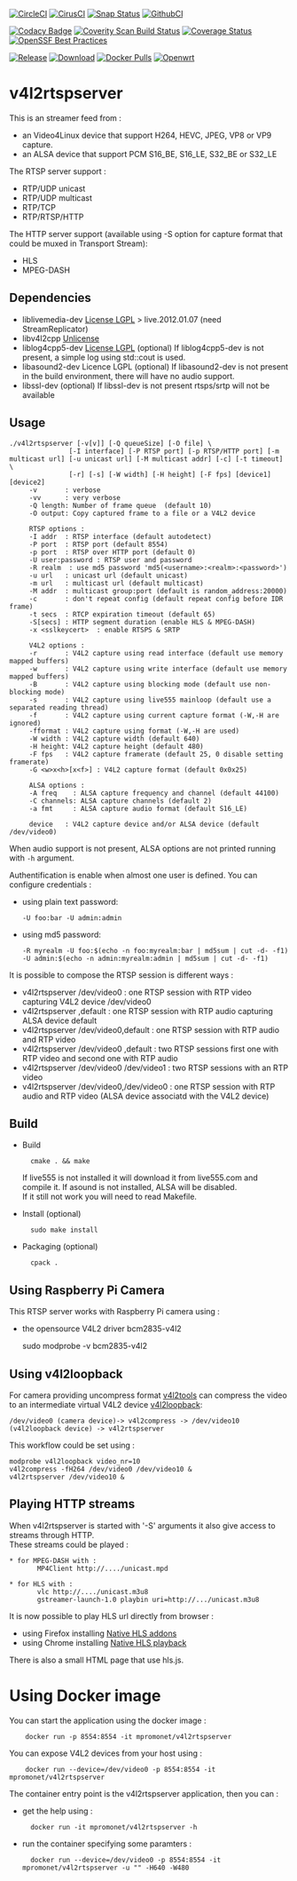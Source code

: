 [![CircleCI](https://circleci.com/gh/mpromonet/v4l2rtspserver.svg?style=shield)](https://circleci.com/gh/mpromonet/v4l2rtspserver)
[![CirusCI](https://api.cirrus-ci.com/github/mpromonet/v4l2rtspserver.svg?branch=master)](https://cirrus-ci.com/github/mpromonet/v4l2rtspserver)
[![Snap Status](https://snapcraft.io//v4l2-rtspserver/badge.svg)](https://snapcraft.io/v4l2-rtspserver)
[![GithubCI](https://github.com/mpromonet/v4l2rtspserver/workflows/C/C++%20CI/badge.svg)](https://github.com/mpromonet/v4l2rtspserver/actions)

[![Codacy Badge](https://app.codacy.com/project/badge/Grade/4602f447d1c1408d865ebb4ef68f12f1)](https://app.codacy.com/gh/mpromonet/v4l2rtspserver/dashboard?utm_source=gh&utm_medium=referral&utm_content=&utm_campaign=Badge_grade)
[![Coverity Scan Build Status](https://scan.coverity.com/projects/4644/badge.svg)](https://scan.coverity.com/projects/4644)
[![Coverage Status](https://coveralls.io/repos/github/mpromonet/v4l2rtspserver/badge.svg?branch=master)](https://coveralls.io/github/mpromonet/v4l2rtspserver?branch=master)
[![OpenSSF Best Practices](https://www.bestpractices.dev/projects/8853/badge)](https://www.bestpractices.dev/projects/8853)

[![Release](https://img.shields.io/github/release/mpromonet/v4l2rtspserver.svg)](https://github.com/mpromonet/v4l2rtspserver/releases/latest)
[![Download](https://img.shields.io/github/downloads/mpromonet/v4l2rtspserver/total.svg)](https://github.com/mpromonet/v4l2rtspserver/releases/latest)
[![Docker Pulls](https://img.shields.io/docker/pulls/mpromonet/v4l2rtspserver.svg)](https://hub.docker.com/r/mpromonet/v4l2rtspserver/)
[![Openwrt](https://img.shields.io/badge/OpenWRT-00B5E2?logo=OpenWrt)](https://openwrt.org/packages/pkgdata/v4l2rtspserver)

v4l2rtspserver
====================

This is an streamer feed from :
 - an Video4Linux device that support H264, HEVC, JPEG, VP8 or VP9 capture.
 - an ALSA device that support PCM S16_BE, S16_LE, S32_BE or S32_LE
 
The RTSP server support :
- RTP/UDP unicast
- RTP/UDP multicast
- RTP/TCP
- RTP/RTSP/HTTP

The HTTP server support (available using -S option for capture format that could be muxed in Transport Stream):
- HLS
- MPEG-DASH

Dependencies
------------
 - liblivemedia-dev [License LGPL](http://www.live555.com/liveMedia/) > live.2012.01.07 (need StreamReplicator)
 - libv4l2cpp [Unlicense](https://github.com/mpromonet/libv4l2cpp/blob/master/LICENSE)
 - liblog4cpp5-dev  [License LGPL](http://log4cpp.sourceforge.net/#license) (optional)
If liblog4cpp5-dev is not present, a simple log using std::cout is used.
 - libasound2-dev Licence LGPL (optional)
If libasound2-dev is not present in the build environment, there will have no audio support.
 - libssl-dev (optional)
If libssl-dev is not present rtsps/srtp will not be available

Usage
-----
	./v4l2rtspserver [-v[v]] [-Q queueSize] [-O file] \
			       [-I interface] [-P RTSP port] [-p RTSP/HTTP port] [-m multicast url] [-u unicast url] [-M multicast addr] [-c] [-t timeout] \
			       [-r] [-s] [-W width] [-H height] [-F fps] [device1] [device2]
		 -v       : verbose
		 -vv      : very verbose
		 -Q length: Number of frame queue  (default 10)
		 -O output: Copy captured frame to a file or a V4L2 device
		 
		 RTSP options :
		 -I addr  : RTSP interface (default autodetect)
		 -P port  : RTSP port (default 8554)
		 -p port  : RTSP over HTTP port (default 0)
		 -U user:password : RTSP user and password
		 -R realm  : use md5 password 'md5(<username>:<realm>:<password>')
		 -u url   : unicast url (default unicast)
		 -m url   : multicast url (default multicast)
		 -M addr  : multicast group:port (default is random_address:20000)
		 -c       : don't repeat config (default repeat config before IDR frame)
		 -t secs  : RTCP expiration timeout (default 65)
		 -S[secs] : HTTP segment duration (enable HLS & MPEG-DASH)
		 -x <sslkeycert>  : enable RTSPS & SRTP
 
		 V4L2 options :
		 -r       : V4L2 capture using read interface (default use memory mapped buffers)
		 -w       : V4L2 capture using write interface (default use memory mapped buffers)
		 -B       : V4L2 capture using blocking mode (default use non-blocking mode)
		 -s       : V4L2 capture using live555 mainloop (default use a separated reading thread)
		 -f       : V4L2 capture using current capture format (-W,-H are ignored)
		 -fformat : V4L2 capture using format (-W,-H are used)
		 -W width : V4L2 capture width (default 640)
		 -H height: V4L2 capture height (default 480)
		 -F fps   : V4L2 capture framerate (default 25, 0 disable setting framerate)
		 -G <w>x<h>[x<f>] : V4L2 capture format (default 0x0x25)
		 
		 ALSA options :
		 -A freq    : ALSA capture frequency and channel (default 44100)
		 -C channels: ALSA capture channels (default 2)
		 -a fmt     : ALSA capture audio format (default S16_LE)
		 
		 device   : V4L2 capture device and/or ALSA device (default /dev/video0)

When audio support is not present, ALSA options are not printed running with `-h` argument.

Authentification is enable when almost one user is defined. You can configure credentials :
 * using plain text password: 
 
       -U foo:bar -U admin:admin
 * using md5 password: 
 
       -R myrealm -U foo:$(echo -n foo:myrealm:bar | md5sum | cut -d- -f1) -U admin:$(echo -n admin:myrealm:admin | md5sum | cut -d- -f1)

It is possible to compose the RTSP session is different ways :
 * v4l2rtspserver /dev/video0              : one RTSP session with RTP video capturing V4L2 device /dev/video0
 * v4l2rtspserver ,default                 : one RTSP session with RTP audio capturing ALSA device default
 * v4l2rtspserver /dev/video0,default      : one RTSP session with RTP audio and RTP video
 * v4l2rtspserver /dev/video0 ,default     : two RTSP sessions first one with RTP video and second one with RTP audio
 * v4l2rtspserver /dev/video0 /dev/video1  : two RTSP sessions with an RTP video
 * v4l2rtspserver /dev/video0,/dev/video0  : one RTSP session with RTP audio and RTP video (ALSA device associatd with the V4L2 device)

Build
------- 
- Build  

		cmake . && make

	If live555 is not installed it will download it from live555.com and compile it. If asound is not installed, ALSA will be disabled.  
	If it still not work you will need to read Makefile.  

- Install (optional) 

		sudo make install

- Packaging  (optional)

		cpack .

Using Raspberry Pi Camera
------------------------- 
This RTSP server works with Raspberry Pi camera using :
- the opensource V4L2 driver bcm2835-v4l2

	sudo modprobe -v bcm2835-v4l2
	

Using v4l2loopback
----------------------- 
For camera providing uncompress format [v4l2tools](https://github.com/mpromonet/v4l2tools) can compress the video to an intermediate virtual V4L2 device [v4l2loopback](https://github.com/umlaeute/v4l2loopback):

	/dev/video0 (camera device)-> v4l2compress -> /dev/video10 (v4l2loopback device) -> v4l2rtspserver

This workflow could be set using :

	modprobe v4l2loopback video_nr=10
	v4l2compress -fH264 /dev/video0 /dev/video10 &
	v4l2rtspserver /dev/video10 &


Playing HTTP streams
-----------------------
When v4l2rtspserver is started with '-S' arguments it also give access to streams through HTTP.  
These streams could be played :

	* for MPEG-DASH with :   
           MP4Client http://..../unicast.mpd   
	   
	* for HLS with :  
           vlc http://..../unicast.m3u8  
           gstreamer-launch-1.0 playbin uri=http://.../unicast.m3u8  

It is now possible to play HLS url directly from browser :

 * using Firefox installing [Native HLS addons](https://addons.mozilla.org/en-US/firefox/addon/native_hls_playback)
 * using Chrome installing [Native HLS playback](https://chrome.google.com/webstore/detail/native-hls-playback/emnphkkblegpebimobpbekeedfgemhof)

There is also a small HTML page that use hls.js.

Using Docker image
===============
You can start the application using the docker image :

        docker run -p 8554:8554 -it mpromonet/v4l2rtspserver

You can expose V4L2 devices from your host using :

        docker run --device=/dev/video0 -p 8554:8554 -it mpromonet/v4l2rtspserver

The container entry point is the v4l2rtspserver application, then you can :

* get the help using :

        docker run -it mpromonet/v4l2rtspserver -h

* run the container specifying some paramters :

        docker run --device=/dev/video0 -p 8554:8554 -it mpromonet/v4l2rtspserver -u "" -H640 -W480 
